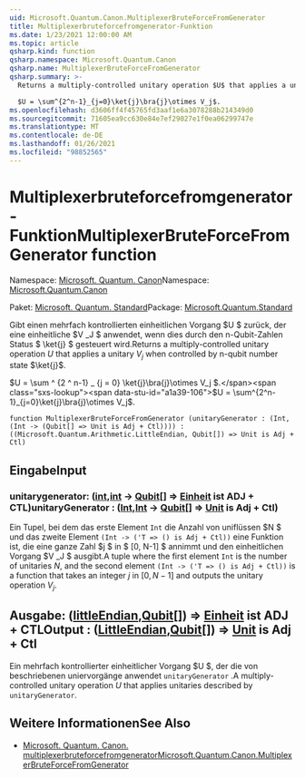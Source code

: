```yaml
---
uid: Microsoft.Quantum.Canon.MultiplexerBruteForceFromGenerator
title: Multiplexerbruteforcefromgenerator-Funktion
ms.date: 1/23/2021 12:00:00 AM
ms.topic: article
qsharp.kind: function
qsharp.namespace: Microsoft.Quantum.Canon
qsharp.name: MultiplexerBruteForceFromGenerator
qsharp.summary: >-
  Returns a multiply-controlled unitary operation $U$ that applies a unitary $V_j$ when controlled by n-qubit number state $\ket{j}$.

  $U = \sum^{2^n-1}_{j=0}\ket{j}\bra{j}\otimes V_j$.
ms.openlocfilehash: d3606ff4f45765fd3aaf1e6a3078288b214349d0
ms.sourcegitcommit: 71605ea9cc630e84e7ef29027e1f0ea06299747e
ms.translationtype: MT
ms.contentlocale: de-DE
ms.lasthandoff: 01/26/2021
ms.locfileid: "98852565"
---
```

# <a name="multiplexerbruteforcefromgenerator-function"></a><span data-ttu-id="a1a39-102">Multiplexerbruteforcefromgenerator-Funktion</span><span class="sxs-lookup"><span data-stu-id="a1a39-102">MultiplexerBruteForceFromGenerator function</span></span>

<span data-ttu-id="a1a39-103">Namespace: [Microsoft. Quantum. Canon](xref:Microsoft.Quantum.Canon)</span><span class="sxs-lookup"><span data-stu-id="a1a39-103">Namespace: [Microsoft.Quantum.Canon](xref:Microsoft.Quantum.Canon)</span></span>

<span data-ttu-id="a1a39-104">Paket: [Microsoft. Quantum. Standard](https://nuget.org/packages/Microsoft.Quantum.Standard)</span><span class="sxs-lookup"><span data-stu-id="a1a39-104">Package: [Microsoft.Quantum.Standard](https://nuget.org/packages/Microsoft.Quantum.Standard)</span></span>


<span data-ttu-id="a1a39-105">Gibt einen mehrfach kontrollierten einheitlichen Vorgang $U $ zurück, der eine einheitliche $V _J $ anwendet, wenn dies durch den n-Qubit-Zahlen Status $ \ket{j} $ gesteuert wird.</span><span class="sxs-lookup"><span data-stu-id="a1a39-105">Returns a multiply-controlled unitary operation $U$ that applies a unitary $V_j$ when controlled by n-qubit number state $\ket{j}$.</span></span>

<span data-ttu-id="a1a39-106">$U = \sum ^ {2 ^ n-1} _ {j = 0} \ket{j}\bra{j}\otimes V_j $.</span><span class="sxs-lookup"><span data-stu-id="a1a39-106">$U = \sum^{2^n-1}_{j=0}\ket{j}\bra{j}\otimes V_j$.</span></span>

```qsharp
function MultiplexerBruteForceFromGenerator (unitaryGenerator : (Int, (Int -> (Qubit[] => Unit is Adj + Ctl)))) : ((Microsoft.Quantum.Arithmetic.LittleEndian, Qubit[]) => Unit is Adj + Ctl)
```


## <a name="input"></a><span data-ttu-id="a1a39-107">Eingabe</span><span class="sxs-lookup"><span data-stu-id="a1a39-107">Input</span></span>

### <a name="unitarygenerator--intint---qubit--unit--is-adj--ctl"></a><span data-ttu-id="a1a39-108">unitarygenerator: ([int](xref:microsoft.quantum.lang-ref.int),[int](xref:microsoft.quantum.lang-ref.int) -> [Qubit](xref:microsoft.quantum.lang-ref.qubit)[] => [Einheit](xref:microsoft.quantum.lang-ref.unit)  ist ADJ + CTL)</span><span class="sxs-lookup"><span data-stu-id="a1a39-108">unitaryGenerator : ([Int](xref:microsoft.quantum.lang-ref.int),[Int](xref:microsoft.quantum.lang-ref.int) -> [Qubit](xref:microsoft.quantum.lang-ref.qubit)[] => [Unit](xref:microsoft.quantum.lang-ref.unit)  is Adj + Ctl)</span></span>

<span data-ttu-id="a1a39-109">Ein Tupel, bei dem das erste Element `Int` die Anzahl von uniflüssen $N $ und das zweite Element `(Int -> ('T => () is Adj + Ctl))` eine Funktion ist, die eine ganze Zahl $j $ in $ [0, N-1] $ annimmt und den einheitlichen Vorgang $V _J $ ausgibt.</span><span class="sxs-lookup"><span data-stu-id="a1a39-109">A tuple where the first element `Int` is the number of unitaries $N$, and the second element `(Int -> ('T => () is Adj + Ctl))` is a function that takes an integer $j$ in $[0,N-1]$ and outputs the unitary operation $V_j$.</span></span>



## <a name="output--littleendianqubit--unit--is-adj--ctl"></a><span data-ttu-id="a1a39-110">Ausgabe: ([littleEndian](xref:Microsoft.Quantum.Arithmetic.LittleEndian),[Qubit](xref:microsoft.quantum.lang-ref.qubit)[]) => [Einheit](xref:microsoft.quantum.lang-ref.unit)  ist ADJ + CTL</span><span class="sxs-lookup"><span data-stu-id="a1a39-110">Output : ([LittleEndian](xref:Microsoft.Quantum.Arithmetic.LittleEndian),[Qubit](xref:microsoft.quantum.lang-ref.qubit)[]) => [Unit](xref:microsoft.quantum.lang-ref.unit)  is Adj + Ctl</span></span>

<span data-ttu-id="a1a39-111">Ein mehrfach kontrollierter einheitlicher Vorgang $U $, der die von beschriebenen uniervorgänge anwendet `unitaryGenerator` .</span><span class="sxs-lookup"><span data-stu-id="a1a39-111">A multiply-controlled unitary operation $U$ that applies unitaries described by `unitaryGenerator`.</span></span>

## <a name="see-also"></a><span data-ttu-id="a1a39-112">Weitere Informationen</span><span class="sxs-lookup"><span data-stu-id="a1a39-112">See Also</span></span>

- [<span data-ttu-id="a1a39-113">Microsoft. Quantum. Canon. multiplexerbruteforcefromgenerator</span><span class="sxs-lookup"><span data-stu-id="a1a39-113">Microsoft.Quantum.Canon.MultiplexerBruteForceFromGenerator</span></span>](xref:Microsoft.Quantum.Canon.MultiplexerBruteForceFromGenerator)
